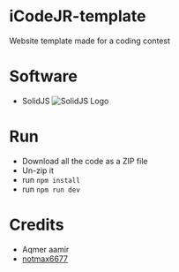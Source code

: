 # iCodeJR-template
 Website template made for a coding contest

# Software
- SolidJS ![SolidJS Logo](https://solidjs.com/assets/logo.123b04bc.svg)

# Run
- Download all the code as a ZIP file
- Un-zip it
- run `npm install`
- run `npm run dev`

# Credits
- Aqmer aamir
- [notmax6677](https://github.com/notmax6677)
